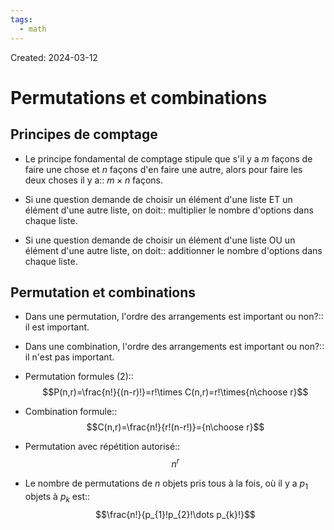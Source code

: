 ```yaml
---
tags:
  - math
---
```

Created: 2024-03-12

# Permutations et combinations
## Principes de comptage
- Le principe fondamental de comptage stipule que s'il y a $m$ façons de faire une chose et $n$ façons d'en faire une autre, alors pour faire les deux choses il y a:: $m\times n$ façons.
<!--SR:!2024-05-14,40,290-->
- Si une question demande de choisir un élément d'une liste ET un élément d'une autre liste, on doit:: multiplier le nombre d'options dans chaque liste.
<!--SR:!2024-04-19,21,250-->
- Si une question demande de choisir un élément d'une liste OU un élément d'une autre liste, on doit:: additionner le nombre d'options dans chaque liste.
<!--SR:!2024-05-08,39,270-->

## Permutation et combinations
- Dans une permutation, l'ordre des arrangements est important ou non?:: il est important.
<!--SR:!2024-04-07,17,290-->
- Dans une combination, l'ordre des arrangements est important ou non?:: il n'est pas important.
<!--SR:!2024-04-07,17,290-->
- Permutation formules (2)::$$P(n,r)=\frac{n!}{(n-r)!}=r!\times C(n,r)=r!\times{n\choose r}$$
<!--SR:!2024-04-15,18,250-->
- Combination formule::$$C(n,r)=\frac{n!}{r!(n-r!)}={n\choose r}$$
<!--SR:!2024-05-07,34,270-->
- Permutation avec répétition autorisé::$$n^r$$
<!--SR:!2024-04-16,20,250-->
- Le nombre de permutations de $n$ objets pris tous à la fois, où il y a $p_1$ objets à $p_k$ est::$$\frac{n!}{p_{1}!p_{2}!\dots p_{k}!}$$
<!--SR:!2024-04-12,17,250-->